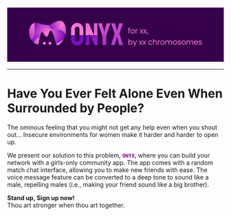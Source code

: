 ![alt text](https://github.com/yp9435/Onyx-App/blob/main/banner.png)
<br/>
<hr/>
<h1>Have You Ever Felt Alone Even When Surrounded by People?</h1>

<p>The ominous feeling that you might not get any help even when you shout out... Insecure environments for women make it harder and harder to open up.</p>

<p>We present our solution to this problem, <strong><code style="color : purple">ONYX</code></strong>, where you can build your network with a girls-only community app. The app comes with a random match chat interface, allowing you to make new friends with ease. The voice message feature can be converted to a deep tone to sound like a male, repelling males (i.e., making your friend sound like a big brother).</p>

<p><strong>Stand up, Sign up now!</strong><br>
Thou art stronger when thou art together.</p>

<br>






